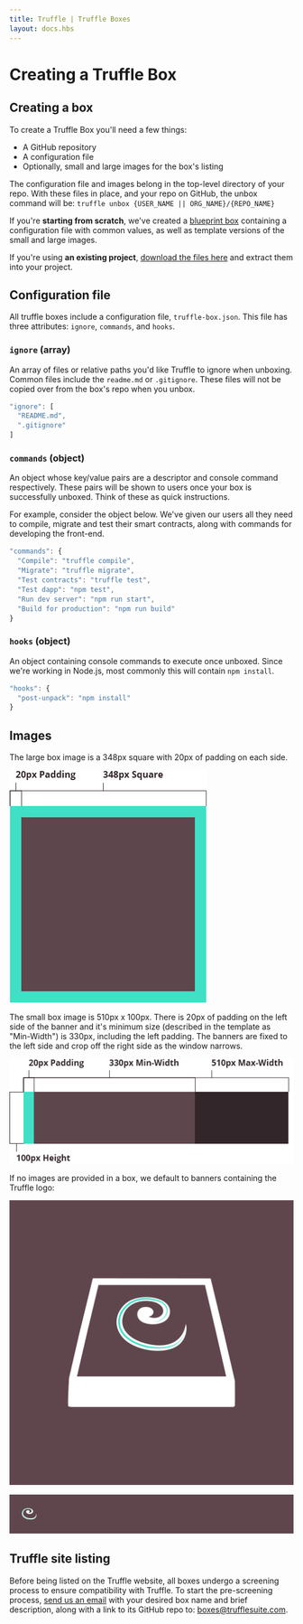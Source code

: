 ```yaml
---
title: Truffle | Truffle Boxes
layout: docs.hbs
---
```

# Creating a Truffle Box

## Creating a box

To create a Truffle Box you'll need a few things:
* A GitHub repository
* A configuration file
* Optionally, small and large images for the box's listing

The configuration file and images belong in the top-level directory of your repo. With these files in place, and your repo on GitHub, the unbox command will be: `truffle unbox {USER_NAME || ORG_NAME}/{REPO_NAME}`

If you're **starting from scratch**, we've created a [blueprint box](/boxes/blueprint) containing a configuration file with common values, as well as template versions of the small and large images.

If you're using **an existing project**, [download the files here](/files/truffle-box-essentials.zip) and extract them into your project.

## Configuration file

All truffle boxes include a configuration file, `truffle-box.json`. This file has three attributes: `ignore`, `commands`, and `hooks`.

### <span style="text-transform: none;">`ignore`</span> (array)

An array of files or relative paths you'd like Truffle to ignore when unboxing. Common files include the `readme.md` or `.gitignore`. These files will not be copied over from the box's repo when you unbox.

```javascript
"ignore": [
  "README.md",
  ".gitignore"
]
```

### <span style="text-transform: none;">`commands`</span> (object)

An object whose key/value pairs are a descriptor and console command respectively. These pairs will be shown to users once your box is successfully unboxed. Think of these as quick instructions.

For example, consider the object below. We've given our users all they need to compile, migrate and test their smart contracts, along with commands for developing the front-end.

```javascript
"commands": {
  "Compile": "truffle compile",
  "Migrate": "truffle migrate",
  "Test contracts": "truffle test",
  "Test dapp": "npm test",
  "Run dev server": "npm run start",
  "Build for production": "npm run build"
}
```

### <span style="text-transform: none;">`hooks`</span> (object)

An object containing console commands to execute once unboxed. Since we're working in Node.js, most commonly this will contain `npm install`.

```javascript
"hooks": {
  "post-unpack": "npm install"
}
```

## Images

The large box image is a 348px square with 20px of padding on each side.

![Large Box Image Template](/img/boxes/box-img-lg-template.png)

The small box image is 510px x 100px. There is 20px of padding on the left side of the banner and it's minimum size (described in the template as "Min-Width") is 330px, including the left padding. The banners are fixed to the left side and crop off the right side as the window narrows.

![Small Box Image Template](/img/boxes/box-img-sm-template.png)

If no images are provided in a box, we default to banners containing the Truffle logo:

![Default Large Image](/img/boxes/loading-thumb.png)

![Default Small Image](/img/boxes/loading-banner.png)

## Truffle site listing

Before being listed on the Truffle website, all boxes undergo a screening process to ensure compatibility with Truffle. To start the pre-screening process, <a href="mailto:boxes@trufflesuite.com?subject=Truffle%20box%20review">send us an email</a> with your desired box name and brief description, along with a link to its GitHub repo to: [boxes@trufflesuite.com](mailto:boxes@trufflesuite.com?subject=Truffle%20box%20review).
